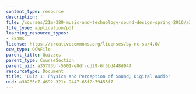 ```yaml
---
content_type: resource
description: ''
file: /courses/21m-380-music-and-technology-sound-design-spring-2016/a30285e74692321c944765f2c79455f7_MIT21M_380S16_quiz1.pdf
file_type: application/pdf
learning_resource_types:
- Exams
license: https://creativecommons.org/licenses/by-nc-sa/4.0/
ocw_type: OCWFile
parent_title: Quizzes
parent_type: CourseSection
parent_uid: a357f3bf-5501-e8df-cd29-6f5bd448d947
resourcetype: Document
title: 'Quiz 1: Physics and Perception of Sound; Digital Audio'
uid: a30285e7-4692-321c-9447-65f2c79455f7
---
```

